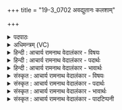 +++
title = "19-3_0702 अवद्युतानः कलशाम्"

+++
<details><summary>पदपाठः</summary>

अ꣡व꣢꣯। द्यु꣣तानः꣢। क꣣ल꣡शा꣢न्। अ꣣चिक्रदत्। नृ꣡भिः꣢꣯। ये꣣मानः꣢। को꣡शे꣢꣯। आ। हि꣣रण्य꣡ये꣢। अ꣡भि꣢। ऋ꣣त꣡स्य꣢। दो꣣ह꣡नाः꣢। अ꣣नूषत। अ꣡धि꣢꣯। त्रि꣣पृष्ठः꣢। त्रि꣣। पृष्ठः꣢। उ꣣ष꣡सः꣢। वि। रा꣣जसि। ७०२।
</details>

<details><summary>अधिमन्त्रम् (VC)</summary>

- पवमानः सोमः
- कविर्भार्गवः
- जगती
- निषादः
</details>

<details><summary>हिन्दी : आचार्य रामनाथ वेदालंकार - विषयः</summary>

अगले मन्त्र में ब्रह्मानन्द-रस का वर्णन है।
</details>

<details><summary>हिन्दी : आचार्य रामनाथ वेदालंकार - पदार्थः</summary>

पदार्थान्वय -  (नृभिः)उपासक जनों द्वारा(हिरण्यये कोशे)ज्योतिर्मय विज्ञानमय कोश में(येमाणः)नियन्त्रित किया जाता हुआ, (द्युतानः)प्रकाशमान ब्रह्मानन्दरूप सोमरस(कलशान्)आत्मारूप द्रोणकलशों में(अव अचिक्रदत्)कल-कल ध्वनि-सी करता हुआ प्रवेश करता है।(ऋतस्य)सच्चे ब्रह्मानन्द-रस को(दोहनाः)दुहनेवाले उपासक लोग उस रस की(अभि अनूषत)स्तुति करते हैं।(त्रिपृष्ठः)ज्ञानकर्मोपासनारूप तीन आधारोंवाला तू,हे ब्रह्मानन्द-रस! (उषसः अधि)उषाकाल में सन्ध्योपासना में(विराजसि)विशेष रूप से प्रकाशित होता है ॥३॥
</details>

<details><summary>हिन्दी : आचार्य रामनाथ वेदालंकार - भावार्थः</summary>

भावार्थ -  योग द्वारा ब्रह्मानन्द-रस से अपने आत्मा को सींचकर योगी जन कृतार्थ होवें ॥३॥ इस खण्ड में आचार्य, परमात्मा, जीवात्मा, ज्ञानकर्मोपासना, वेद एवं ब्रह्मानन्द का विषय वर्णित होने से इस खण्ड की पूर्व खण्ड के साथ सङ्गति जाननी चाहिये ॥ प्रथम अध्याय में पञ्चम खण्ड समाप्त ॥
</details>

<details><summary>संस्कृत : आचार्य रामनाथ वेदालंकार - विषयः</summary>

अथ ब्रह्मानन्दरसं वर्णयति।
</details>

<details><summary>संस्कृत : आचार्य रामनाथ वेदालंकार - पदार्थः</summary>

पदार्थान्वय -  (नृभिः)उपासकजनैः(हिरण्यये कोशे)ज्योतिर्मये विज्ञानमयकोशे(येमाणः२)नियम्यमानः(द्युतानः)दीप्ययानः।[द्युत दीप्तौ,भ्वादिः।]ब्रह्मानन्दरूपः सोमरसः(कलशान्)आत्मरूपान् द्रोणकलशान् प्रति(अव अचिक्रदत्)कलकलध्वनिमिव कुर्वन् गच्छति।(ऋतस्य)सत्यस्य ब्रह्मानन्दरसस्य(दोहनाः)दोग्धारः उपासकाः तं रसम्(अभि अनूषत)अभिष्टुवन्ति।(त्रिपृष्ठः३)त्रीणि ज्ञानकर्मोपासनानि पृष्ठानि आधारा यस्य सः ब्रह्मानन्दरूपसोमः त्वम्(उषसः अधि)उषर्वेलायां सन्ध्योपासने(वि राजसि)विशेषेण प्रकाशसे ॥३॥
</details>

<details><summary>संस्कृत : आचार्य रामनाथ वेदालंकार - भावार्थः</summary>

भावार्थ -  योगद्वारा ब्रह्मानन्दरसेन स्वात्मानमुपसिच्य योगिनो जनाः कृतार्था भवन्तु ॥३॥ अस्मिन् खण्डे आचार्यपरमात्मजीवात्मज्ञानकर्मोपासनावेदब्रह्मानन्द- विषयवर्णनादस्य खण्डस्य पूर्वखण्डेन सह संगतिर्वेद्या ॥
</details>

<details><summary>संस्कृत : आचार्य रामनाथ वेदालंकार - पादटिप्पनी</summary>

टिप्पनी -   १. ऋ० ९।७५।३, ‘येमा॒नः’ ‘अ॒भीमृ॒तस्य॑’ ‘विरा॑जति’ इति पाठः। २. येमानः, छन्दसि कर्मणि लिटि कानचि रूपम्—इति सा०। ३. त्रिपृष्ठः त्रिस्थाने त्रिलोकावस्थानः, अथवा त्रिपृष्ठः ऋग्यजुः सामभिः अथवा त्रिभिर्गुणैर्दैवैः सवनैर्वा—इति वि०।
</details>